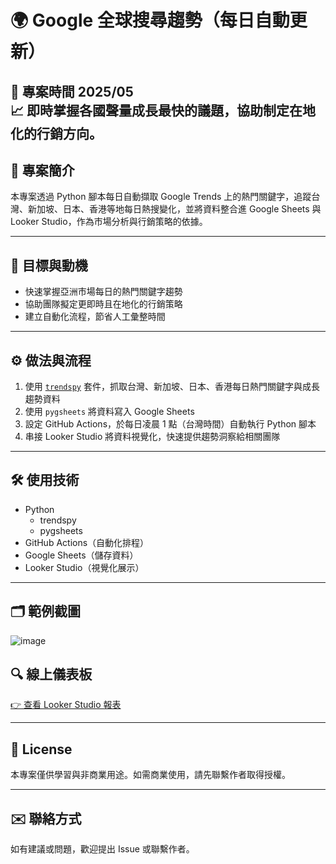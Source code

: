 # 🌍 Google 全球搜尋趨勢（每日自動更新）

📅 專案時間 2025/05  
📈 即時掌握各國聲量成長最快的議題，協助制定在地化的行銷方向。
---
## 📌 專案簡介

本專案透過 Python 腳本每日自動擷取 Google Trends 上的熱門關鍵字，追蹤台灣、新加坡、日本、香港等地每日熱搜變化，並將資料整合進 Google Sheets 與 Looker Studio，作為市場分析與行銷策略的依據。

---

## 🎯 目標與動機

- 快速掌握亞洲市場每日的熱門關鍵字趨勢  
- 協助團隊擬定更即時且在地化的行銷策略  
- 建立自動化流程，節省人工彙整時間

---

## ⚙️ 做法與流程

1. 使用 [`trendspy`](https://pypi.org/project/trendspy/) 套件，抓取台灣、新加坡、日本、香港每日熱門關鍵字與成長趨勢資料
2. 使用 `pygsheets` 將資料寫入 Google Sheets
3. 設定 GitHub Actions，於每日凌晨 1 點（台灣時間）自動執行 Python 腳本
4. 串接 Looker Studio 將資料視覺化，快速提供趨勢洞察給相關團隊

---

## 🛠 使用技術

- Python
  - trendspy
  - pygsheets
- GitHub Actions（自動化排程）
- Google Sheets（儲存資料）
- Looker Studio（視覺化展示）

---

## 🗂 範例截圖

![image](https://github.com/user-attachments/assets/c49dfc32-df0b-40d3-bf93-7bec60b396d1)

## 🔍 線上儀表板

[👉 查看 Looker Studio 報表](https://lookerstudio.google.com/reporting/52358280-7b0e-4da4-b5ea-f97c90f261b2)

---

## 📄 License

本專案僅供學習與非商業用途。如需商業使用，請先聯繫作者取得授權。

---

## ✉️ 聯絡方式

如有建議或問題，歡迎提出 Issue 或聯繫作者。

